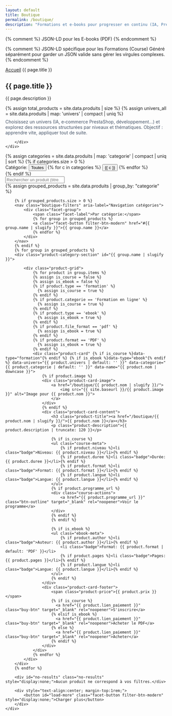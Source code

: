 ```yaml
---
layout: default
title: Boutique
permalink: /boutique/
description: "Formations et e-books pour progresser en continu (IA, PrestaShop, développement…). Des contenus clairs, pragmatiques et tenus à jour pour monter en compétence pas à pas."
---
```


<script type="application/ld+json">
{
  "@context": "https://schema.org",
  "@graph": [
    {% for product in site.data.produits %}
      {
        "@type": "Product",
        "name": "{{ product.nom | escape }}",
        "description": "{{ product.description | escape }}",
        "image": "{{ site.url }}{{ site.baseurl }}/{{ product.image }}",
        "offers": {
          "@type": "Offer",
          "priceCurrency": "EUR",
          "price": "{{ product.prix | remove: '€' | strip }}",
          "url": "{{ product.lien_paiement }}"
        },
        "brand": {
          "@type": "Brand",
          "name": "Presta Module"
        }
      }{% unless forloop.last %},{% endunless %}
    {% endfor %}
  ]
}
</script>

{% comment %}
  JSON-LD pour les E-books (PDF)
{% endcomment %}
<script type="application/ld+json">
{
  "@context": "https://schema.org",
  "@graph": [
    {% assign ebooks_by_type = site.data.produits | where: 'type', 'ebook' %}
    {% assign ebooks_by_ff = site.data.produits | where: 'file_format', 'pdf' %}
    {% assign ebooks_by_format = site.data.produits | where: 'format', 'PDF' %}
    {% assign ebooks_tmp = ebooks_by_type | concat: ebooks_by_ff %}
    {% assign ebooks = ebooks_tmp | concat: ebooks_by_format | uniq %}
    {% for product in ebooks %}
      {
        "@type": "Book",
        "name": "{{ product.nom | escape }}",
        "description": "{{ product.description | escape }}",
        {% if product.author %}"author": { "@type": "Person", "name": "{{ product.author | escape }}" },{% endif %}
        "bookFormat": "EBook",
        {% if product.file_format %}"fileFormat": "application/{{ product.file_format | downcase }}",{% else %}"fileFormat": "application/pdf",{% endif %}
        {% if product.langue %}"inLanguage": "{{ product.langue }}",{% endif %}
        "image": "{{ site.url }}{{ site.baseurl }}/{{ product.image }}",
        "offers": {
          "@type": "Offer",
          "priceCurrency": "EUR",
          "price": "{{ product.prix | remove: '€' | strip }}",
          "url": "{{ product.lien_paiement }}"
        }
      }{% unless forloop.last %},{% endunless %}
    {% endfor %}
  ]
}
</script>

{% comment %}
  JSON-LD spécifique pour les Formations (Course)
  Généré séparément pour garder un JSON valide sans gérer les virgules complexes.
{% endcomment %}
<script type="application/ld+json">
{
  "@context": "https://schema.org",
  "@graph": [
    {% assign courses_by_type = site.data.produits | where: 'type', 'formation' %}
    {% assign courses_by_cat = site.data.produits | where: 'categorie', 'Formation en ligne' %}
    {% assign courses = courses_by_type | concat: courses_by_cat | uniq %}
    {% for product in courses %}
      {
        "@type": "Course",
        "name": "{{ product.nom | escape }}",
        "description": "{{ product.description | escape }}",
        "provider": {
          "@type": "Organization",
          "name": "{{ site.title | escape }}",
          "url": "{{ site.url }}"
        },
        "image": "{{ site.url }}{{ site.baseurl }}/{{ product.image }}",
        "isAccessibleForFree": false,
        "offers": {
          "@type": "Offer",
          "priceCurrency": "EUR",
          "price": "{{ product.prix | remove: '€' | strip }}",
          "url": "{{ product.lien_paiement }}"
        }
      }{% unless forloop.last %},{% endunless %}
    {% endfor %}
  ]
}
</script>

<section class="page-hero-section">
    <div class="container">
        <nav class="breadcrumb">
            <a href="/">Accueil</a>
            <span>{{ page.title }}</span>
        </nav>
        <div class="hero-content">
            <h1>{{ page.title }}</h1>
            <p class="section-description">{{ page.description }}</p>
            {% assign total_products = site.data.produits | size %}
            {% assign univers_all = site.data.produits | map: 'univers' | compact | uniq %}
            <p class="section-description" style="margin-top:.5rem;color:#475569;">
                Choisissez un univers (IA, e‑commerce PrestaShop, développement…) et explorez des ressources structurées par niveaux et thématiques. Objectif&nbsp;: apprendre vite, appliquer tout de suite.
            </p>
            
        </div>
    </div>
</section>

<section class="section boutique-page-section">
    <div class="container">
        <div class="boutique-filters" id="boutique-filters" aria-label="Filtres boutique">
            <div class="facets">
                {% assign categories = site.data.produits | map: 'categorie' | compact | uniq | sort %}
                {% if categories.size > 0 %}
                <div class="facet-group" data-facet="categorie">
                    <span class="facet-label">Catégorie:</span>
                    <button class="facet-button filter-btn-modern active" data-value="all">Toutes</button>
                    {% for c in categories %}
                    <button class="facet-button filter-btn-modern" data-value="{{ c | escape }}">{{ c }}</button>
                    {% endfor %}
                </div>
                {% endif %}
            </div>
            <input type="search" id="facet-search" class="facet-search" placeholder="Rechercher un produit (titre, mots-clés)" aria-label="Rechercher">
        </div>
        {% assign grouped_products = site.data.produits | group_by: "categorie" %}

        {% if grouped_products.size > 0 %}
        <nav class="boutique-filters" aria-label="Navigation catégories">
            <div class="facet-group">
                <span class="facet-label">Par catégorie:</span>
                {% for group in grouped_products %}
                <a class="facet-button filter-btn-modern" href="#{{ group.name | slugify }}">{{ group.name }}</a>
                {% endfor %}
            </div>
        </nav>
        {% endif %}
        {% for group in grouped_products %}
        <div class="product-category-section" id="{{ group.name | slugify }}">

            <div class="product-grid">
                {% for product in group.items %}
                {% assign is_course = false %}
                {% assign is_ebook = false %}
                {% if product.type == 'formation' %}
                  {% assign is_course = true %}
                {% endif %}
                {% if product.categorie == 'Formation en ligne' %}
                  {% assign is_course = true %}
                {% endif %}
                {% if product.type == 'ebook' %}
                  {% assign is_ebook = true %}
                {% endif %}
                {% if product.file_format == 'pdf' %}
                  {% assign is_ebook = true %}
                {% endif %}
                {% if product.format == 'PDF' %}
                  {% assign is_ebook = true %}
                {% endif %}
                <div class="product-card" {% if is_course %}data-type="formation"{% endif %} {% if is_ebook %}data-type="ebook"{% endif %} data-univers="{{ product.univers | default: '' }}" data-categorie="{{ product.categorie | default: '' }}" data-name="{{ product.nom | downcase }}">
                    {% if product.image %}
                    <div class="product-card-image">
                        <a href="/boutique/{{ product.nom | slugify }}/">
                            <img src="{{ site.baseurl }}/{{ product.image }}" alt="Image pour {{ product.nom }}">
                        </a>
                    </div>
                    {% endif %}
                    <div class="product-card-content">
                        <h3 class="product-title"><a href="/boutique/{{ product.nom | slugify }}/">{{ product.nom }}</a></h3>
                        <p class="product-description">{{ product.description | truncate: 120 }}</p>

                        {% if is_course %}
                        <ul class="course-meta">
                            {% if product.niveau %}<li class="badge">Niveau: {{ product.niveau }}</li>{% endif %}
                            {% if product.duree %}<li class="badge">Durée: {{ product.duree }}</li>{% endif %}
                            {% if product.format %}<li class="badge">Format: {{ product.format }}</li>{% endif %}
                            {% if product.langue %}<li class="badge">Langue: {{ product.langue }}</li>{% endif %}
                        </ul>
                        {% if product.programme_url %}
                        <div class="course-actions">
                            <a href="{{ product.programme_url }}" class="btn-outline" target="_blank" rel="noopener">Voir le programme</a>
                        </div>
                        {% endif %}
                        {% endif %}

                        {% if is_ebook %}
                        <ul class="ebook-meta">
                            {% if product.author %}<li class="badge">Auteur: {{ product.author }}</li>{% endif %}
                            <li class="badge">Format: {{ product.format | default: 'PDF' }}</li>
                            {% if product.pages %}<li class="badge">Pages: {{ product.pages }}</li>{% endif %}
                            {% if product.langue %}<li class="badge">Langue: {{ product.langue }}</li>{% endif %}
                        </ul>
                        {% endif %}
                    </div>
                    <div class="product-card-footer">
                        <span class="product-price">{{ product.prix }}</span>
                        {% if is_course %}
                          <a href="{{ product.lien_paiement }}" class="buy-btn" target="_blank" rel="noopener">S'inscrire</a>
                        {% elsif is_ebook %}
                          <a href="{{ product.lien_paiement }}" class="buy-btn" target="_blank" rel="noopener">Acheter le PDF</a>
                        {% else %}
                          <a href="{{ product.lien_paiement }}" class="buy-btn" target="_blank" rel="noopener">Acheter</a>
                        {% endif %}
                    </div>
                </div>
                {% endfor %}
            </div>
        </div>
        {% endfor %}

        <div id="no-results" class="no-results" style="display:none;">Aucun produit ne correspond à vos filtres.</div>

        <div style="text-align:center; margin-top:1rem;">
            <button id="load-more" class="facet-button filter-btn-modern" style="display:none;">Charger plus</button>
        </div>
    </div>
</section>

<script src="{{ '/assets/js/boutique-filters.js' | relative_url }}" defer></script>

<script type="application/ld+json">
{
  "@context": "https://schema.org",
  "@type": "BreadcrumbList",
  "itemListElement": [
    {"@type": "ListItem", "position": 1, "name": "Accueil", "item": "{{ site.url }}{{ site.baseurl }}/"},
    {"@type": "ListItem", "position": 2, "name": "Boutique", "item": "{{ site.url }}{{ site.baseurl }}/boutique/"}
  ]
}
</script>
